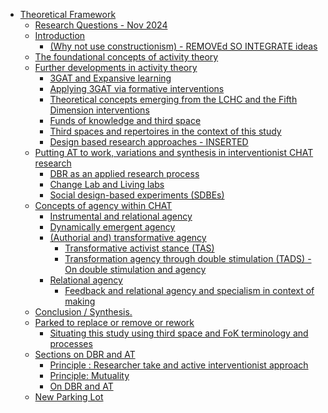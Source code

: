-   [Theoretical Framework](#theoretical-framework)
    -   [Research Questions - Nov 2024](#research-questions---nov-2024)
    -   [Introduction](#introduction)
        -   [(Why not use constructionism) - REMOVEd SO INTEGRATE
            ideas](#why-not-use-constructionism---removed-so-integrate-ideas)
    -   [The foundational concepts of activity
        theory](#the-foundational-concepts-of-activity-theory)
    -   [Further developments in activity
        theory](#further-developments-in-activity-theory)
        -   [3GAT and Expansive learning](#gat-and-expansive-learning)
        -   [Applying 3GAT via formative
            interventions](#applying-3gat-via-formative-interventions)
        -   [Theoretical concepts emerging from the LCHC and the Fifth
            Dimension
            interventions](#theoretical-concepts-emerging-from-the-lchc-and-the-fifth-dimension-interventions)
        -   [Funds of knowledge and third
            space](#funds-of-knowledge-and-third-space)
        -   [Third spaces and repertoires in the context of this
            study](#third-spaces-and-repertoires-in-the-context-of-this-study)
        -   [Design based research approaches -
            INSERTED](#design-based-research-approaches---inserted)
    -   [Putting AT to work, variations and synthesis in interventionist
        CHAT
        research](#putting-at-to-work-variations-and-synthesis-in-interventionist-chat-research)
        -   [DBR as an applied research
            process](#dbr-as-an-applied-research-process)
        -   [Change Lab and Living labs](#change-lab-and-living-labs)
        -   [Social design-based experiments
            (SDBEs)](#social-design-based-experiments-sdbes)
    -   [Concepts of agency within
        CHAT](#concepts-of-agency-within-chat)
        -   [Instrumental and relational
            agency](#instrumental-and-relational-agency)
        -   [Dynamically emergent agency](#dynamically-emergent-agency)
        -   [(Authorial and) transformative
            agency](#authorial-and-transformative-agency)
            -   [Transformative activist stance
                (TAS)](#transformative-activist-stance-tas)
            -   [Transformation agency through double stimulation
                (TADS) - On double stimulation and
                agency](#transformation-agency-through-double-stimulation-tads---on-double-stimulation-and-agency)
        -   [Relational agency](#relational-agency)
            -   [Feedback and relational agency and specialism in
                context of
                making](#feedback-and-relational-agency-and-specialism-in-context-of-making)
    -   [Conclusion / Synthesis.](#conclusion-synthesis.)
    -   [Parked to replace or remove or
        rework](#parked-to-replace-or-remove-or-rework)
        -   [Situating this study using third space and FoK terminology
            and
            processes](#situating-this-study-using-third-space-and-fok-terminology-and-processes)
    -   [Sections on DBR and AT](#sections-on-dbr-and-at)
        -   [Principle : Researcher take and active interventionist
            approach](#principle-researcher-take-and-active-interventionist-approach)
        -   [Principle: Mutuality](#principle-mutuality)
        -   [On DBR and AT](#on-dbr-and-at)
    -   [New Parking Lot](#new-parking-lot)
